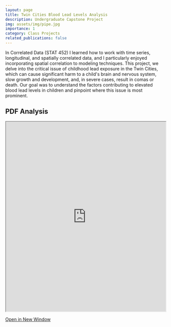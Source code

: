 ```yaml
---
layout: page
title: Twin Cities Blood Lead Levels Analysis
description: Undergraduate Capstone Project
img: assets/img/pipe.jpg
importance: 1
category: Class Projects
related_publications: false
---
```


In Correlated Data (STAT 452) I learned how to work with time series, longitudinal, and spatially correlated data, and I particularly enjoyed incorporating spatial correlation to modeling techniques. This project, we delve into the critical issue of childhood lead exposure in the Twin Cities, which can cause significant harm to a child's brain and nervous system, slow growth and development, and, in severe cases, result in comas or death. Our goal was to understand the factors contributing to elevated blood lead levels in children and pinpoint where this issue is most prominent.

## PDF Analysis

<iframe src="https://nickdi.github.io/assets/pdf/CorrelatedData.pdf" width="100%" height="600px"></iframe>

[Open in New Window](https://nickdi.github.io/assets/pdf/CorrelatedData.pdf)
